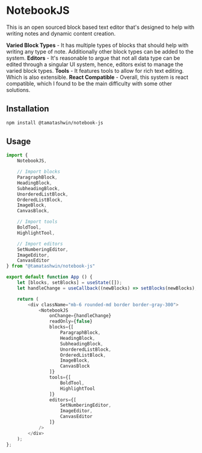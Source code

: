 # NotebookJS

This is an open sourced block based text editor that's designed to help with writing notes and dynamic content creation.

**Varied Block Types** - It has multiple types of blocks that should help with writing any type of note. Additionally other block types can be added to the system.
**Editors** - It's reasonable to argue that not all data type can be edited through a singular UI system, hence, editors exist to manage the varied block types.
**Tools** - It features tools to allow for rich text editing. Which is also extensible.
**React Compatible** - Overall, this system is react compatible, which I found to be the main difficulty with some other solutions.

## Installation
```bash
npm install @tamatashwin/notebook-js
```

## Usage
```javascript
import {
    NotebookJS,

    // Import blocks
    ParagraphBlock,
    HeadingBlock,
    SubheadingBlock,
    UnorderedListBlock,
    OrderedListBlock,
    ImageBlock,
    CanvasBlock,

    // Import tools
    BoldTool,
    HighlightTool,

    // Import editors
    SetNumberingEditor,
    ImageEditor,
    CanvasEditor
} from "@tamatashwin/notebook-js"

export default function App () {
    let [blocks, setBlocks] = useState([]);
    let handleChange = useCallback((newBlocks) => setBlocks(newBlocks), []);

    return (
        <div className="mb-6 rounded-md border border-gray-300">
            <NotebookJS
                onChange={handleChange}
                readOnly={false}
                blocks={[
                    ParagraphBlock,
                    HeadingBlock,
                    SubheadingBlock,
                    UnorderedListBlock,
                    OrderedListBlock,
                    ImageBlock,
                    CanvasBlock
                ]}
                tools={[
                    BoldTool,
                    HighlightTool
                ]}
                editors={[
                    SetNumberingEditor,
                    ImageEditor,
                    CanvasEditor
                ]}
            />
        </div>
    );
};
```
